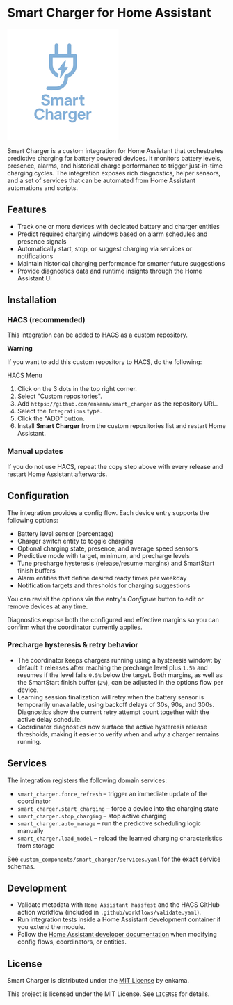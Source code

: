 # Smart Charger for Home Assistant

  <img alt="Smart Charger logo" src="https://raw.githubusercontent.com/enkama/smart_charger/master/logo/icon.png">

Smart Charger is a custom integration for Home Assistant that orchestrates predictive charging for battery powered devices. It monitors battery levels, presence, alarms, and historical charge performance to trigger just-in-time charging cycles. The integration exposes rich diagnostics, helper sensors, and a set of services that can be automated from Home Assistant automations and scripts.

## Features

- Track one or more devices with dedicated battery and charger entities
- Predict required charging windows based on alarm schedules and presence signals
- Automatically start, stop, or suggest charging via services or notifications
- Maintain historical charging performance for smarter future suggestions
- Provide diagnostics data and runtime insights through the Home Assistant UI

## Installation

### HACS (recommended)

This integration can be added to HACS as a custom repository.

**Warning**

If you want to add this custom repository to HACS, do the following:

HACS Menu

1. Click on the 3 dots in the top right corner.
2. Select "Custom repositories".
3. Add `https://github.com/enkama/smart_charger` as the repository URL.
4. Select the `Integrations` type.
5. Click the "ADD" button.
6. Install **Smart Charger** from the custom repositories list and restart Home Assistant.

### Manual updates

If you do not use HACS, repeat the copy step above with every release and restart Home Assistant afterwards.

## Configuration

The integration provides a config flow. Each device entry supports the following options:

- Battery level sensor (percentage)
- Charger switch entity to toggle charging
- Optional charging state, presence, and average speed sensors
- Predictive mode with target, minimum, and precharge levels
- Tune precharge hysteresis (release/resume margins) and SmartStart finish buffers
- Alarm entities that define desired ready times per weekday
- Notification targets and thresholds for charging suggestions

You can revisit the options via the entry's *Configure* button to edit or remove devices at any time.

Diagnostics expose both the configured and effective margins so you can confirm what the coordinator currently applies.

### Precharge hysteresis & retry behavior

- The coordinator keeps chargers running using a hysteresis window: by default it releases after reaching the precharge level plus `1.5%` and resumes if the level falls `0.5%` below the target. Both margins, as well as the SmartStart finish buffer (`2%`), can be adjusted in the options flow per device.
- Learning session finalization will retry when the battery sensor is temporarily unavailable, using backoff delays of 30s, 90s, and 300s. Diagnostics show the current retry attempt count together with the active delay schedule.
- Coordinator diagnostics now surface the active hysteresis release thresholds, making it easier to verify when and why a charger remains running.

## Services

The integration registers the following domain services:

- `smart_charger.force_refresh` – trigger an immediate update of the coordinator
- `smart_charger.start_charging` – force a device into the charging state
- `smart_charger.stop_charging` – stop active charging
- `smart_charger.auto_manage` – run the predictive scheduling logic manually
- `smart_charger.load_model` – reload the learned charging characteristics from storage

See `custom_components/smart_charger/services.yaml` for the exact service schemas.

## Development

- Validate metadata with `Home Assistant hassfest` and the HACS GitHub action workflow (included in `.github/workflows/validate.yaml`).
- Run integration tests inside a Home Assistant development container if you extend the module.
- Follow the [Home Assistant developer documentation](https://developers.home-assistant.io/) when modifying config flows, coordinators, or entities.

## License

Smart Charger is distributed under the [MIT License](LICENSE) by enkama.

This project is licensed under the MIT License. See `LICENSE` for details.
